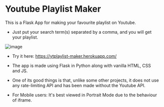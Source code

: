 # Youtube Playlist Maker
This is a Flask App for making your favourite playlist on Youtube. 

* Just put your search term(s) separated by a comma, and you will get your playlist. 

![image](https://user-images.githubusercontent.com/46846115/122270471-fce65a00-cefb-11eb-8011-64fec77ff808.png)

* Try it here: https://ytplaylist-maker.herokuapp.com/

* The app is made using Flask in Python along with vanilla HTML, CSS and JS. 

* One of its good things is that, unlike some other projects, it does not use any rate-limiting API and has been made without the Youtube API.

* For Mobile users: It's best viewed in Portrait Mode due to the behaviour of iframe.
